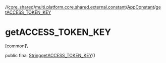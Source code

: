 //[core_shared](../../../index.md)/[multi.platform.core.shared.external.constant](../index.md)/[AppConstant](index.md)/[getACCESS_TOKEN_KEY](get-a-c-c-e-s-s_-t-o-k-e-n_-k-e-y.md)

# getACCESS_TOKEN_KEY

[common]\

public final [String](https://developer.android.com/reference/kotlin/java/lang/String.html)[getACCESS_TOKEN_KEY](get-a-c-c-e-s-s_-t-o-k-e-n_-k-e-y.md)()
